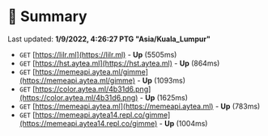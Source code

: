 # 📖 Summary
Last updated: **1/9/2022, 4:26:27 PTG "Asia/Kuala_Lumpur"**

- `GET` [https://lilr.ml](https://lilr.ml) - **Up** (5505ms)
- `GET` [https://hst.aytea.ml](https://hst.aytea.ml) - **Up** (864ms)
- `GET` [https://memeapi.aytea.ml/gimme](https://memeapi.aytea.ml/gimme) - **Up** (1093ms)
- `GET` [https://color.aytea.ml/4b31d6.png](https://color.aytea.ml/4b31d6.png) - **Up** (1625ms)
- `GET` [https://memeapi.aytea.ml](https://memeapi.aytea.ml) - **Up** (783ms)
- `GET` [https://memeapi.aytea14.repl.co/gimme](https://memeapi.aytea14.repl.co/gimme) - **Up** (1004ms)

